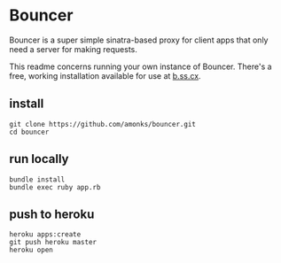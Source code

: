 # Bouncer

Bouncer is a super simple sinatra-based proxy for client apps that only need a server for making requests.

This readme concerns running your own instance of Bouncer. There's a free, working installation available for use at [b.ss.cx](http://b.youwouldntstealacar.com).

## install

	git clone https://github.com/amonks/bouncer.git
	cd bouncer

## run locally

	bundle install 
	bundle exec ruby app.rb

## push to heroku

	heroku apps:create
	git push heroku master
	heroku open